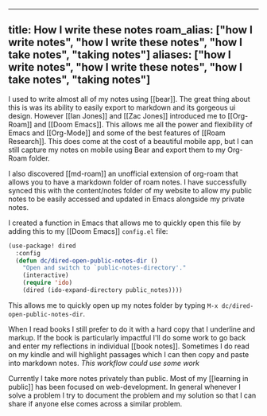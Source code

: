 
---
title: How I write these notes
roam_alias: ["how I write notes", "how I write these notes", "how I take notes", "taking notes"]
aliases: ["how I write notes", "how I write these notes", "how I take notes", "taking notes"]
---
I used to write almost all of my notes using [[bear]]. The great thing about this is was its ability to easily export to markdown and its gorgeous ui design. However [[Ian Jones]] and [[Zac Jones]] introduced me to [[Org-Roam]] and [[Doom Emacs]]. This allows me all the power and flexibility of Emacs and [[Org-Mode]] and some of the best features of [[Roam Research]]. This does come at the cost of a beautiful mobile app, but I can still capture my notes on mobile using Bear and export them to my Org-Roam folder.

I also discovered [[md-roam]] an unofficial extension of org-roam that allows you to have a markdown folder of roam notes. I have successfully synced this with the content/notes folder of my website to allow my public notes to be easily accessed and updated in Emacs alongside my private notes.

I created a function in Emacs that allows me to quickly open this file by adding this to my [[Doom Emacs]] `config.el` file:

```lisp 
(use-package! dired
  :config
  (defun dc/dired-open-public-notes-dir ()
    "Open and switch to `public-notes-directory'."
    (interactive)
    (require 'ido)
    (dired (ido-expand-directory public_notes))))
```

This allows me to quickly open up my notes folder by typing `M-x dc/dired-open-public-notes-dir`.

When I read books I still prefer to do it with a hard copy that I underline and markup. If the book is particularly impactful I'll do some work to go back and enter my reflections in individual [[book notes]]. Sometimes I do read on my kindle and will highlight passages which I can then copy and paste into markdown notes. *This workflow could use some work*

Currently I take more notes privately than public. Most of my [[learning in public]] has been focused on web-development. In general whenever I solve a problem I try to document the problem and my solution so that I can share if anyone else comes across a similar problem.
